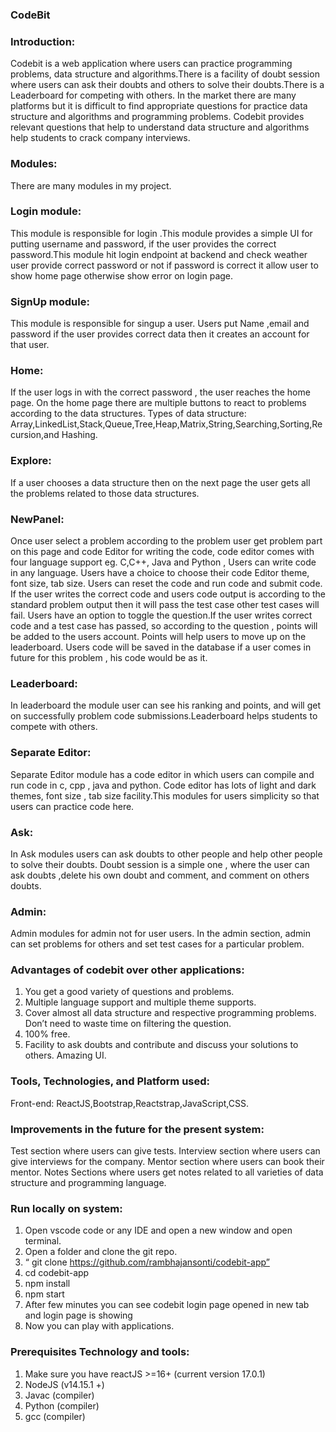 ### CodeBit

### Introduction:

Codebit is a web application where users can practice programming problems,
data structure and algorithms.There is a facility of doubt session where users can ask their
doubts and others to solve their doubts.There is a Leaderboard for competing with others.
In the market there are many platforms but it is difficult to find appropriate questions for
practice data structure and algorithms and programming problems. Codebit provides relevant
questions that help to understand data structure and algorithms help students to crack
company interviews.

### Modules:

There are many modules in my project.

### Login module:

This module is responsible for login .This module provides a simple UI for putting username
and password, if the user provides the correct password.This module hit login endpoint at
backend and check weather user provide correct password or not if password is correct it
allow user to show home page otherwise show error on login page.

### SignUp module:

This module is responsible for singup a user. Users put Name ,email and password if the user
provides correct data then it creates an account for that user.

### Home:

If the user logs in with the correct password , the user reaches the home page. On the home
page there are multiple buttons to react to problems according to the data structures.
Types of data structure:
Array,LinkedList,Stack,Queue,Tree,Heap,Matrix,String,Searching,Sorting,Recursion,and
Hashing.

### Explore:

If a user chooses a data structure then on the next page the user gets all the problems related
to those data structures.

### NewPanel:

Once user select a problem according to the problem user get problem part on this page and
code Editor for writing the code, code editor comes with four language support eg. C,C++,
Java and Python , Users can write code in any language.
Users have a choice to choose their code Editor theme, font size, tab size.
Users can reset the code and run code and submit code. If the user writes the correct code and
users code output is according to the standard problem output then it will pass the test case
other test cases will fail.
Users have an option to toggle the question.If the user writes correct code and a test case has
passed, so according to the question , points will be added to the users account. Points will help users to move up on the leaderboard.
Users code will be saved in the database if a user comes in future for this problem , his code
would be as it.

### Leaderboard:

In leaderboard the module user can see his ranking and points, and will get on successfully
problem code submissions.Leaderboard helps students to compete with others.

### Separate Editor:

Separate Editor module has a code editor in which users can compile and run code in c, cpp ,
java and python. Code editor has lots of light and dark themes, font size , tab size facility.This
modules for users simplicity so that users can practice code here.

### Ask:

In Ask modules users can ask doubts to other people and help other people to solve their
doubts. Doubt session is a simple one , where the user can ask doubts ,delete his own doubt
and comment, and comment on others doubts.

### Admin:

Admin modules for admin not for user users. In the admin section, admin can set problems
for others and set test cases for a particular problem.

### Advantages of codebit over other applications:

1. You get a good variety of questions and problems.
2. Multiple language support and multiple theme supports.
3. Cover almost all data structure and respective programming problems.
   Don’t need to waste time on filtering the question.
4. 100% free.
5. Facility to ask doubts and contribute and discuss your solutions to others.
   Amazing UI.

### Tools, Technologies, and Platform used:

Front-end: ReactJS,Bootstrap,Reactstrap,JavaScript,CSS.

### Improvements in the future for the present system:

Test section where users can give tests.
Interview section where users can give interviews for the company.
Mentor section where users can book their mentor.
Notes Sections where users get notes related to all varieties of data structure and programming language.

### Run locally on system:

1. Open vscode code or any IDE and open a new window and open terminal.
2. Open a folder and clone the git repo.
3. “ git clone https://github.com/rambhajansonti/codebit-app”
4. cd codebit-app
5. npm install
6. npm start
7. After few minutes you can see codebit login page opened in new tab
   and login page is showing
8. Now you can play with applications.

### Prerequisites Technology and tools:

1. Make sure you have reactJS >=16+ (current version 17.0.1)
2. NodeJS (v14.15.1 +)
3. Javac (compiler)
4. Python (compiler)
5. gcc (compiler)
